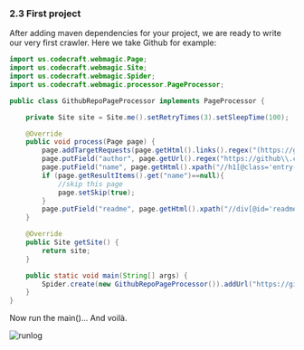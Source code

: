 ### 2.3 First project

After adding maven dependencies for your project, we are ready to write our very first crawler.
Here we take Github for example:

```java
import us.codecraft.webmagic.Page;
import us.codecraft.webmagic.Site;
import us.codecraft.webmagic.Spider;
import us.codecraft.webmagic.processor.PageProcessor;

public class GithubRepoPageProcessor implements PageProcessor {

    private Site site = Site.me().setRetryTimes(3).setSleepTime(100);

    @Override
    public void process(Page page) {
        page.addTargetRequests(page.getHtml().links().regex("(https://github\\.com/\\w+/\\w+)").all());
        page.putField("author", page.getUrl().regex("https://github\\.com/(\\w+)/.*").toString());
        page.putField("name", page.getHtml().xpath("//h1[@class='entry-title public']/strong/a/text()").toString());
        if (page.getResultItems().get("name")==null){
            //skip this page
            page.setSkip(true);
        }
        page.putField("readme", page.getHtml().xpath("//div[@id='readme']/tidyText()"));
    }

    @Override
    public Site getSite() {
        return site;
    }

    public static void main(String[] args) {
        Spider.create(new GithubRepoPageProcessor()).addUrl("https://github.com/code4craft").thread(5).run();
    }
}
```

Now run the main()... And voilà.

![runlog](http://static.oschina.net/uploads/space/2014/0403/103741_3Gf5_190591.png)
